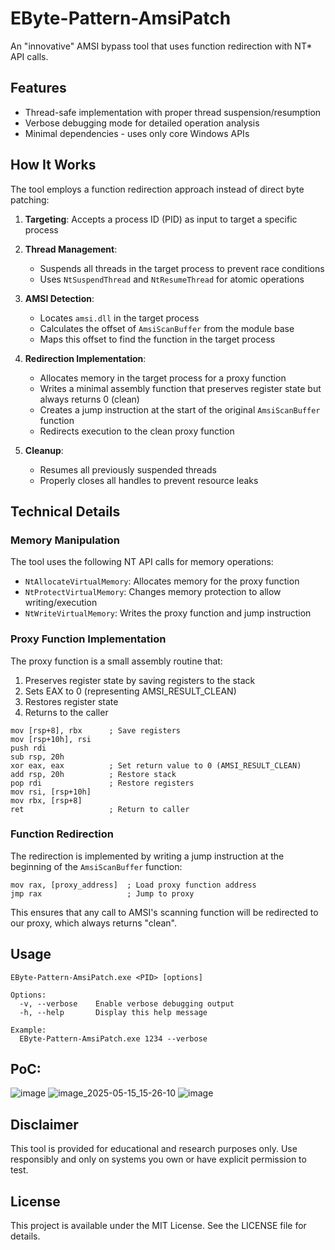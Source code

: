 # EByte-Pattern-AmsiPatch

An "innovative" AMSI bypass tool that uses function redirection with NT* API calls.

## Features

- Thread-safe implementation with proper thread suspension/resumption
- Verbose debugging mode for detailed operation analysis
- Minimal dependencies - uses only core Windows APIs

## How It Works

The tool employs a function redirection approach instead of direct byte patching:

1. **Targeting**: Accepts a process ID (PID) as input to target a specific process

2. **Thread Management**: 
   - Suspends all threads in the target process to prevent race conditions
   - Uses `NtSuspendThread` and `NtResumeThread` for atomic operations

3. **AMSI Detection**: 
   - Locates `amsi.dll` in the target process
   - Calculates the offset of `AmsiScanBuffer` from the module base
   - Maps this offset to find the function in the target process

4. **Redirection Implementation**:
   - Allocates memory in the target process for a proxy function
   - Writes a minimal assembly function that preserves register state but always returns 0 (clean)
   - Creates a jump instruction at the start of the original `AmsiScanBuffer` function
   - Redirects execution to the clean proxy function

5. **Cleanup**:
   - Resumes all previously suspended threads
   - Properly closes all handles to prevent resource leaks

## Technical Details

### Memory Manipulation

The tool uses the following NT API calls for memory operations:
- `NtAllocateVirtualMemory`: Allocates memory for the proxy function
- `NtProtectVirtualMemory`: Changes memory protection to allow writing/execution
- `NtWriteVirtualMemory`: Writes the proxy function and jump instruction

### Proxy Function Implementation

The proxy function is a small assembly routine that:
1. Preserves register state by saving registers to the stack
2. Sets EAX to 0 (representing AMSI_RESULT_CLEAN)
3. Restores register state
4. Returns to the caller

```assembly
mov [rsp+8], rbx      ; Save registers
mov [rsp+10h], rsi
push rdi
sub rsp, 20h
xor eax, eax          ; Set return value to 0 (AMSI_RESULT_CLEAN)
add rsp, 20h          ; Restore stack
pop rdi               ; Restore registers
mov rsi, [rsp+10h]
mov rbx, [rsp+8]
ret                   ; Return to caller
```

### Function Redirection

The redirection is implemented by writing a jump instruction at the beginning of the `AmsiScanBuffer` function:

```assembly
mov rax, [proxy_address]  ; Load proxy function address
jmp rax                   ; Jump to proxy
```

This ensures that any call to AMSI's scanning function will be redirected to our proxy, which always returns "clean".

## Usage

```
EByte-Pattern-AmsiPatch.exe <PID> [options]

Options:
  -v, --verbose    Enable verbose debugging output
  -h, --help       Display this help message

Example:
  EByte-Pattern-AmsiPatch.exe 1234 --verbose
```

## PoC:
![image](https://github.com/user-attachments/assets/d52514bd-e29c-4808-8631-b1f578de1282)
![image_2025-05-15_15-26-10](https://github.com/user-attachments/assets/f379c2cb-dfc9-42e6-8007-690a0115ce0e)
![image](https://github.com/user-attachments/assets/3c724a78-b018-45ab-a807-e85c02a07f54)


## Disclaimer

This tool is provided for educational and research purposes only. Use responsibly and only on systems you own or have explicit permission to test.

## License

This project is available under the MIT License. See the LICENSE file for details. 
